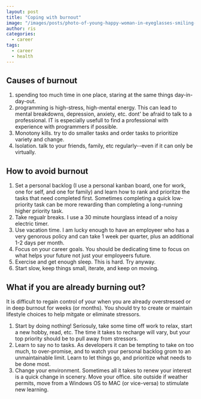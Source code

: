 ```yaml
---
layout: post
title: "Coping with burnout"
image: "/images/posts/photo-of-young-happy-woman-in-eyeglasses-smiling-a-FB4DWY5.jpg"
author: ris
categories:
  - career
tags:
  - career
  - health
---
```


## Causes of burnout

1. spending too much time in one place, staring at the same things day-in-day-out.
1. programming is high-stress, high-mental energy.  This can lead to mental breakdowns, depression, anxiety, etc.  dont' be afraid to talk to a professional.  IT is especially usefull to find a professional with experience with programmers if possible.
1. Monotony kills.  try to do smaller tasks and order tasks to prioritize variety and change.
1. Isolation. talk to your friends, family, etc regularly--even if it can only be virtually.

## How to avoid burnout

1. Set a personal backlog (I use a personal kanban board, one for work, one for self, and one for family) and learn how to rank and prioritze the tasks that need completed first. Sometimes completing a quick low-priority task can be more rewarding than completing a long-running higher priority task.
1. Take regualr breaks.  I use a 30 minute hourglass intead of a noisy electric timer.
1. Use vacation time.  I am lucky enough to have an employeer who has a very genorous policy and can take 1 week per quarter, plus an additional 1-2 days per month.
1. Focus on your career goals.  You should be dedicating time to focus on what helps your future not just your employeers future.
1. Exercise and get enough sleep.  This is hard.  Try anyway.
1. Start slow, keep things small, iterate, and keep on moving.

## What if you are already burning out?

It is difficult to regain control of your when you are already overstressed or in deep burnout for weeks (or months).
You should try to create or maintain lifestyle choices to help mitgate or eliminate stressors.

1. Start by doing nothing!  Seriosuly,  take some time off work to relax, start a new hobby, read, etc. The time it takes to recharge will vary, but your top priority should be to pull away from stressors.
1. Learn to say no to tasks.  As developers it can be tempting to take on too much, to over-promise, and to watch your personal backlog grom to an unmaintainable limit.  Learn to let things go, and  prioritize what needs to be done most.
1. Change your environment.  Sometimes all it takes to renew your interest is a quick change in scenery.  Move your office.  site outside if weather permits, move from a Windows OS to MAC (or vice-versa) to stimulate new learning.